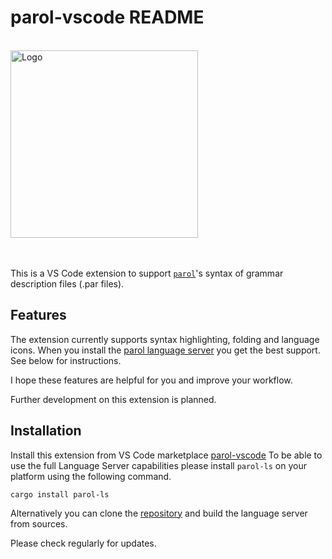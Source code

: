# parol-vscode README

<!-- markdownlint-disable Inline HTML -->
<br>
<img src="https://github.com/jsinger67/parol/raw/main/tools/parol-vscode/icons/parol-vscode-300x300.png?raw=true" alt="Logo" height=300 with=300>
<br><br><br>
<!-- markdownlint-enable Inline HTML -->

This is a VS Code extension to support [`parol`](https://github.com/jsinger67/parol.git)'s syntax
of grammar description files (.par files).

## Features

The extension currently supports syntax highlighting, folding and language icons.
When you install the [parol language server](https://github.com/jsinger67/parol/tree/main/crates/parol-ls)
you get the best support. See below for instructions.

I hope these features are helpful for you and improve your workflow.

Further development on this extension is planned.

## Installation

Install this extension from VS Code marketplace
[parol-vscode](https://marketplace.visualstudio.com/items?itemName=jsinger67.parol-vscode)
To be able to use the full Language Server capabilities please install `parol-ls` on your platform
using the following command.

```shell
cargo install parol-ls
```

Alternatively you can clone the [repository](https://github.com/jsinger67/parol.git) and build the
language server from sources.

Please check regularly for updates.
